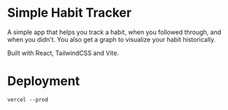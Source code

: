 # Simple Habit Tracker

A simple app that helps you track a habit, when you followed through, and when you didn't. You also get a graph to visualize your habit historically.

Built with React, TailwindCSS and Vite.

# Deployment

`vercel --prod`
